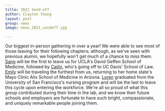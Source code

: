 ```yaml
---
title: 2021 Send-off
author: Clayton Young
layout: post
group: news
image: news_2021_sendoff.jpg

---
```


Our biggest in-person gathering in over a year! We were able to see most of those leaving for their following chapters; although, as we've seen with previous alumni, we hopefully won't get much of a chance to miss them. [Sang](/team/index.html#Sang-Ngo) will be the first to leave us for UCLA's David Geffen School of Medicine, followed by [Cailin](/team/index.html#Cailin-Lechner), who's going off to UC Davis' School of Law. [Emily](/team/index.html#Emily-Hardy) will be traveling the furthest from us, returning to her home state's Mayo Clinic Alix School of Medicine in Arizona. [Loren](/team/index.html#Loren-Gotingco) graduated from the University of San Francisco's nursing program and will be the last to leave this cycle upon entering the workforce. We're all so proud of what this group contributed during their time in the lab, and we know their future schools and employers are fortunate to have such bright, compassionate, and uniquely remarkable people joining them.
